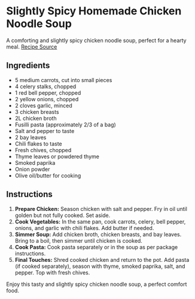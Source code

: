 # Slightly Spicy Homemade Chicken Noodle Soup

A comforting and slightly spicy chicken noodle soup, perfect for a hearty meal. [Recipe Source](https://www.reddit.com/r/FoodPorn/comments/qnn2uj/slightly_spicy_homemade_chicken_noodle_soup/)

## Ingredients

- 5 medium carrots, cut into small pieces
- 4 celery stalks, chopped
- 1 red bell pepper, chopped
- 2 yellow onions, chopped
- 2 cloves garlic, minced
- 3 chicken breasts
- 2L chicken broth
- Fusilli pasta (approximately 2/3 of a bag)
- Salt and pepper to taste
- 2 bay leaves
- Chili flakes to taste
- Fresh chives, chopped
- Thyme leaves or powdered thyme
- Smoked paprika
- Onion powder
- Olive oil/butter for cooking

## Instructions

1. **Prepare Chicken:** Season chicken with salt and pepper. Fry in oil until golden but not fully cooked. Set aside.
2. **Cook Vegetables:** In the same pan, cook carrots, celery, bell pepper, onions, and garlic with chili flakes. Add butter if needed.
3. **Simmer Soup:** Add chicken broth, chicken breasts, and bay leaves. Bring to a boil, then simmer until chicken is cooked.
4. **Cook Pasta:** Cook pasta separately or in the soup as per package instructions.
5. **Final Touches:** Shred cooked chicken and return to the pot. Add pasta (if cooked separately), season with thyme, smoked paprika, salt, and pepper. Top with fresh chives.

Enjoy this tasty and slightly spicy chicken noodle soup, a perfect comfort food.
